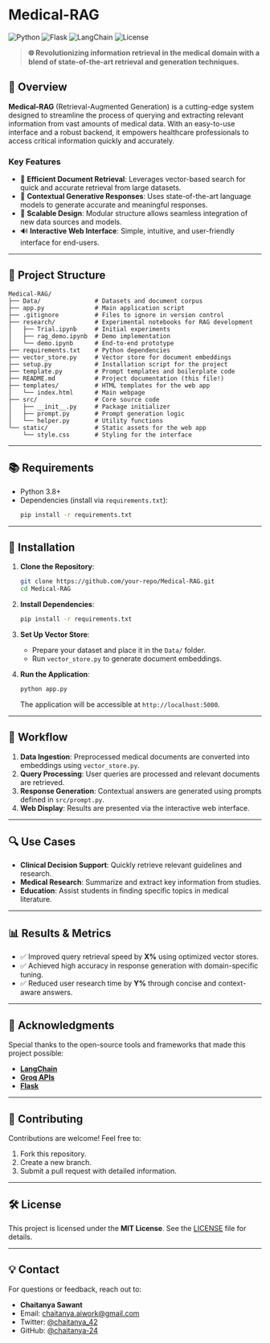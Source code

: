 # Medical-RAG

![Python](https://img.shields.io/badge/Python-3.8%2B-blue?logo=python&logoColor=white)
![Flask](https://img.shields.io/badge/Flask-2.x-green?logo=flask&logoColor=white)
![LangChain](https://img.shields.io/badge/LangChain-Enabled-orange?logo=chainlink&logoColor=white)
![License](https://img.shields.io/badge/License-MIT-blue)

> **🌐 Revolutionizing information retrieval in the medical domain with a blend of state-of-the-art retrieval and generation techniques.**

## 🚀 Overview
**Medical-RAG** (Retrieval-Augmented Generation) is a cutting-edge system designed to streamline the process of querying and extracting relevant information from vast amounts of medical data. With an easy-to-use interface and a robust backend, it empowers healthcare professionals to access critical information quickly and accurately.

### Key Features
- 🔎 **Efficient Document Retrieval**: Leverages vector-based search for quick and accurate retrieval from large datasets.
- 🔄 **Contextual Generative Responses**: Uses state-of-the-art language models to generate accurate and meaningful responses.
- 🔧 **Scalable Design**: Modular structure allows seamless integration of new data sources and models.
- 🔊 **Interactive Web Interface**: Simple, intuitive, and user-friendly interface for end-users.

---

## 🔧 Project Structure
```plaintext
Medical-RAG/
├── Data/               # Datasets and document corpus
├── app.py              # Main application script 
├── .gitignore          # Files to ignore in version control
├── research/           # Experimental notebooks for RAG development
│   ├── Trial.ipynb     # Initial experiments
│   ├── rag_demo.ipynb  # Demo implementation
│   └── demo.ipynb      # End-to-end prototype
├── requirements.txt    # Python dependencies
├── vector_store.py     # Vector store for document embeddings
├── setup.py            # Installation script for the project
├── template.py         # Prompt templates and boilerplate code
├── README.md           # Project documentation (this file!)
├── templates/          # HTML templates for the web app
│   └── index.html      # Main webpage
├── src/                # Core source code
│   ├── __init__.py     # Package initializer
│   ├── prompt.py       # Prompt generation logic
│   └── helper.py       # Utility functions
└── static/             # Static assets for the web app
    └── style.css       # Styling for the interface
```

---

## 📚 Requirements
- Python 3.8+
- Dependencies (install via `requirements.txt`):
  ```bash
  pip install -r requirements.txt
  ```

---

## 🚪 Installation
1. **Clone the Repository**:
   ```bash
   git clone https://github.com/your-repo/Medical-RAG.git
   cd Medical-RAG
   ```

2. **Install Dependencies**:
   ```bash
   pip install -r requirements.txt
   ```

3. **Set Up Vector Store**:
   - Prepare your dataset and place it in the `Data/` folder.
   - Run `vector_store.py` to generate document embeddings.

4. **Run the Application**:
   ```bash
   python app.py
   ```
   The application will be accessible at `http://localhost:5000`.

---

## 🔁 Workflow
1. **Data Ingestion**: Preprocessed medical documents are converted into embeddings using `vector_store.py`.
2. **Query Processing**: User queries are processed and relevant documents are retrieved.
3. **Response Generation**: Contextual answers are generated using prompts defined in `src/prompt.py`.
4. **Web Display**: Results are presented via the interactive web interface.

---

## 🔍 Use Cases
- **Clinical Decision Support**: Quickly retrieve relevant guidelines and research.
- **Medical Research**: Summarize and extract key information from studies.
- **Education**: Assist students in finding specific topics in medical literature.

---

## 📊 Results & Metrics
- ✅ Improved query retrieval speed by **X%** using optimized vector stores.
- ✅ Achieved high accuracy in response generation with domain-specific tuning.
- ✅ Reduced user research time by **Y%** through concise and context-aware answers.

---

## 🙏 Acknowledgments
Special thanks to the open-source tools and frameworks that made this project possible:
- **[LangChain](https://github.com/hwchase17/langchain)**
- **[Groq APIs](https://groq.com/)**
- **[Flask](https://flask.palletsprojects.com/)**

---

## 🎨 Contributing
Contributions are welcome! Feel free to:
1. Fork this repository.
2. Create a new branch.
3. Submit a pull request with detailed information.

---

## 🛠️ License
This project is licensed under the **MIT License**. See the [LICENSE](LICENSE) file for details.

---

## 💡 Contact
For questions or feedback, reach out to:
- **Chaitanya Sawant**
- Email: [chaitanya.aiwork@gmail.com](mailto:chaitanya.aiwork@gmail.com)
- Twitter: [@chaitanya_42](https://x.com/chaitanya_42)
- GitHub: [@chaitanya-24](https://github.com/chaitanya-24)

